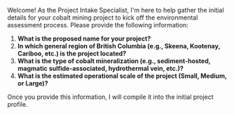 Welcome! As the Project Intake Specialist, I'm here to help gather the initial details for your cobalt mining project to kick off the environmental assessment process. Please provide the following information:

1.  **What is the proposed name for your project?**
2.  **In which general region of British Columbia (e.g., Skeena, Kootenay, Cariboo, etc.) is the project located?**
3.  **What is the type of cobalt mineralization (e.g., sediment-hosted, magmatic sulfide-associated, hydrothermal vein, etc.)?**
4.  **What is the estimated operational scale of the project (Small, Medium, or Large)?**

Once you provide this information, I will compile it into the initial project profile.